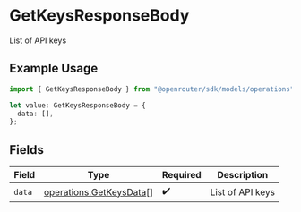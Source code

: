 # GetKeysResponseBody

List of API keys

## Example Usage

```typescript
import { GetKeysResponseBody } from "@openrouter/sdk/models/operations";

let value: GetKeysResponseBody = {
  data: [],
};
```

## Fields

| Field                                                              | Type                                                               | Required                                                           | Description                                                        |
| ------------------------------------------------------------------ | ------------------------------------------------------------------ | ------------------------------------------------------------------ | ------------------------------------------------------------------ |
| `data`                                                             | [operations.GetKeysData](../../models/operations/getkeysdata.md)[] | :heavy_check_mark:                                                 | List of API keys                                                   |